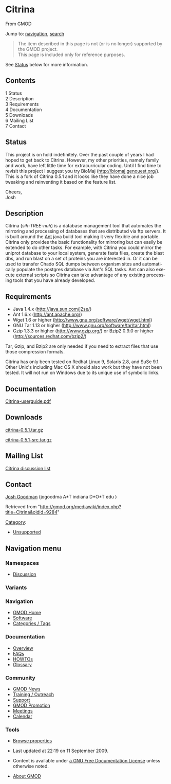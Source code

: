 <div id="mw-page-base" class="noprint">

</div>

<div id="mw-head-base" class="noprint">

</div>

<div id="content" class="mw-body" role="main">

<span id="top"></span>

<div id="mw-js-message" style="display:none;">

</div>



# <span dir="auto">Citrina</span>

<div id="bodyContent">

<div id="siteSub">

From GMOD

</div>

<div id="contentSub">

</div>

<div id="jump-to-nav" class="mw-jump">

Jump to: [navigation](#mw-navigation), [search](#p-search)

</div>

<div id="mw-content-text" class="mw-content-ltr" lang="en" dir="ltr">

> The item described in this page is not (or is no longer) supported by
> the GMOD project.  
> This page is included only for reference purposes.

See [Status](#Status) below for more information.

  

<div id="toc" class="toc">

<div id="toctitle">

## Contents

</div>

- [<span class="tocnumber">1</span>
  <span class="toctext">Status</span>](#Status)
- [<span class="tocnumber">2</span>
  <span class="toctext">Description</span>](#Description)
- [<span class="tocnumber">3</span>
  <span class="toctext">Requirements</span>](#Requirements)
- [<span class="tocnumber">4</span>
  <span class="toctext">Documentation</span>](#Documentation)
- [<span class="tocnumber">5</span>
  <span class="toctext">Downloads</span>](#Downloads)
- [<span class="tocnumber">6</span> <span class="toctext">Mailing
  List</span>](#Mailing_List)
- [<span class="tocnumber">7</span>
  <span class="toctext">Contact</span>](#Contact)

</div>

## <span id="Status" class="mw-headline">Status</span>

This project is on hold indefinitely. Over the past couple of years I
had hoped to get back to Citrina. However, my other priorities, namely
family and work, have left little time for extracurricular coding. Until
I find time to revisit this project I suggest you try BioMaj
(<a href="http://biomaj.genouest.org/" class="external free"
rel="nofollow">http://biomaj.genouest.org/</a>). This is a fork of
Citrina 0.5.1 and it looks like they have done a nice job tweaking and
reinventing it based on the feature list.

Cheers,  
Josh

## <span id="Description" class="mw-headline">Description</span>

Citrina (*sih-TREE-nuh*) is a database management tool that automates
the mirroring and processing of databases that are distributed via ftp
servers. It is built around the
<a href="http://en.wikipedia.org/wiki/Ant" class="extiw"
title="wp:Ant">Ant</a> java build tool making it very flexible and
portable. Citrina only provides the basic functionality for mirroring
but can easily be extended to do other tasks. For example, with Citrina
you could mirror the uniprot database to your local system, generate
fasta files, create the blast dbs, and run blast on a set of proteins
you are interested in. Or it can be used to transfer Chado SQL dumps
between organism sites and automatically populate the postgres database
via Ant's SQL tasks. Ant can also execute external scripts so Citrina
can take advantage of any existing processing tools that you have
already developed.

  

## <span id="Requirements" class="mw-headline">Requirements</span>

- Java 1.4.x (<a href="http://java.sun.com/j2se/" class="external free"
  rel="nofollow">http://java.sun.com/j2se/</a>)
- Ant 1.6.x (<a href="http://ant.apache.org" class="external text"
  rel="nofollow">http://ant.apache.org/</a>)
- Wget 1.6 or higher
  (<a href="http://www.gnu.org/software/wget/wget.html"
  class="external free"
  rel="nofollow">http://www.gnu.org/software/wget/wget.html</a>)
- GNU Tar 1.13 or higher
  (<a href="http://www.gnu.org/software/tar/tar.html" class="external free"
  rel="nofollow">http://www.gnu.org/software/tar/tar.html</a>)
- Gzip 1.3.3 or higher
  (<a href="http://www.gzip.org/" class="external free"
  rel="nofollow">http://www.gzip.org/</a>) or Bzip2 0.9.0 or higher
  (<a href="http://sources.redhat.com/bzip2/" class="external free"
  rel="nofollow">http://sources.redhat.com/bzip2/</a>)

Tar, Gzip, and Bzip2 are only needed if you need to extract files that
use those compression formats.

Citrina has only been tested on Redhat Linux 9, Solaris 2.8, and SuSe
9.1. Other Unix's including Mac OS X should also work but they have not
been tested. It will not run on Windows due to its unique use of
symbolic links.

  

## <span id="Documentation" class="mw-headline">Documentation</span>

<a href="../mediawiki/images/3/3b/Citrina-userguide.pdf"
class="internal" title="Citrina-userguide.pdf">Citrina-userguide.pdf</a>

  

## <span id="Downloads" class="mw-headline">Downloads</span>

<a
href="http://prdownloads.sourceforge.net/gmod/citrina-0.5.1.tar.gz?download"
class="external text" rel="nofollow">citrina-0.5.1.tar.gz</a>

<a
href="http://prdownloads.sourceforge.net/gmod/citrina-0.5.1-src.tar.gz?download"
class="external text" rel="nofollow">citrina-0.5.1-src.tar.gz</a>

  

## <span id="Mailing_List" class="mw-headline">Mailing List</span>

<a
href="http://sourceforge.net/mailarchive/forum.php?forum=gmod-citrina"
class="external text" rel="nofollow">Citrina discussion list</a>

  

## <span id="Contact" class="mw-headline">Contact</span>

[Josh Goodman](User%3AJogoodma "User%3AJogoodma") (jogoodma A\*T indiana
D\*O\*T edu )

</div>

<div class="printfooter">

Retrieved from
"<http://gmod.org/mediawiki/index.php?title=Citrina&oldid=9284>"

</div>

<div id="catlinks" class="catlinks">

<div id="mw-normal-catlinks" class="mw-normal-catlinks">

[Category](Special%3ACategories "Special%3ACategories"):

- [Unsupported](Category%3AUnsupported "Category%3AUnsupported")

</div>

</div>

<div class="visualClear">

</div>

</div>

</div>

<div id="mw-navigation">

## Navigation menu

<div id="mw-head">



<div id="left-navigation">

<div id="p-namespaces" class="vectorTabs" role="navigation"
aria-labelledby="p-namespaces-label">

### Namespaces


- <span id="ca-talk"><a
  href="http://gmod.org/mediawiki/index.php?title=Talk:Citrina&amp;action=edit&amp;redlink=1"
  accesskey="t"
  title="Discussion about the content page [t]">Discussion</a></span>

</div>

<div id="p-variants" class="vectorMenu emptyPortlet" role="navigation"
aria-labelledby="p-variants-label">

### 

### Variants[](#)

<div class="menu">

</div>

</div>

</div>





</div>

</div>

</div>

<div id="mw-panel">

<div id="p-logo" role="banner">

<a href="Main_Page"
style="background-image: url(../images/GMOD-cogs.png);"
title="Visit the main page"></a>

</div>

<div id="p-Navigation" class="portal" role="navigation"
aria-labelledby="p-Navigation-label">

### Navigation

<div class="body">

- <span id="n-GMOD-Home">[GMOD Home](Main_Page)</span>
- <span id="n-Software">[Software](GMOD_Components)</span>
- <span id="n-Categories-.2F-Tags">[Categories /
  Tags](Categories)</span>

</div>

</div>

<div id="p-Documentation" class="portal" role="navigation"
aria-labelledby="p-Documentation-label">

### Documentation

<div class="body">

- <span id="n-Overview">[Overview](Overview)</span>
- <span id="n-FAQs">[FAQs](Category%3AFAQ)</span>
- <span id="n-HOWTOs">[HOWTOs](Category%3AHOWTO)</span>
- <span id="n-Glossary">[Glossary](Glossary)</span>

</div>

</div>

<div id="p-Community" class="portal" role="navigation"
aria-labelledby="p-Community-label">

### Community

<div class="body">

- <span id="n-GMOD-News">[GMOD News](GMOD_News)</span>
- <span id="n-Training-.2F-Outreach">[Training /
  Outreach](Training_and_Outreach)</span>
- <span id="n-Support">[Support](Support)</span>
- <span id="n-GMOD-Promotion">[GMOD Promotion](GMOD_Promotion)</span>
- <span id="n-Meetings">[Meetings](Meetings)</span>
- <span id="n-Calendar">[Calendar](Calendar)</span>

</div>

</div>

<div id="p-tb" class="portal" role="navigation"
aria-labelledby="p-tb-label">

### Tools

<div class="body">


- <span id="t-smwbrowselink"><a href="Special%3ABrowse/Citrina" rel="smw-browse">Browse properties</a></span>


</div>

</div>

</div>

</div>

<div id="footer" role="contentinfo">

- <span id="footer-info-lastmod">Last updated at 22:19 on 11 September
  2009.</span>
<!-- - <span id="footer-info-viewcount">32,999 page views.</span> -->
- <span id="footer-info-copyright">Content is available under
  <a href="http://www.gnu.org/licenses/fdl-1.3.html" class="external"
  rel="nofollow">a GNU Free Documentation License</a> unless otherwise
  noted.</span>

<!-- -->

- <span id="footer-places-about">[About
  GMOD](GMOD%3AAbout "GMOD%3AAbout")</span>

<!-- -->






</div>

